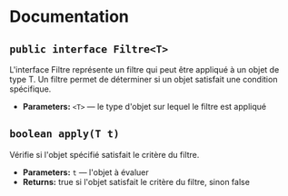 # Documentation

## `public interface Filtre<T>`

L'interface Filtre représente un filtre qui peut être appliqué à un objet de type T. Un filtre permet de déterminer si un objet satisfait une condition spécifique.

* **Parameters:** `<T>` — le type d'objet sur lequel le filtre est appliqué

## `boolean apply(T t)`

Vérifie si l'objet spécifié satisfait le critère du filtre.

* **Parameters:** `t` — l'objet à évaluer
* **Returns:** true si l'objet satisfait le critère du filtre, sinon false